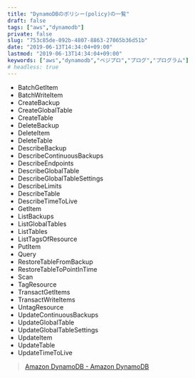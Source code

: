 ```yaml
---
title: "DynamoDBのポリシー(policy)の一覧"
draft: false
tags: ["aws","dynamodb"]
private: false
slug: "753c85de-092b-4807-8863-27065b36d51b"
date: "2019-06-13T14:34:04+09:00"
lastmod: "2019-06-13T14:34:04+09:00"
keywords: ["aws","dynamodb","ベジプロ","プログ","プログラム"]
# headless: true
---
```


* BatchGetItem
* BatchWriteItem
* CreateBackup
* CreateGlobalTable
* CreateTable
* DeleteBackup
* DeleteItem
* DeleteTable
* DescribeBackup
* DescribeContinuousBackups
* DescribeEndpoints
* DescribeGlobalTable
* DescribeGlobalTableSettings
* DescribeLimits
* DescribeTable
* DescribeTimeToLive
* GetItem
* ListBackups
* ListGlobalTables
* ListTables
* ListTagsOfResource
* PutItem
* Query
* RestoreTableFromBackup
* RestoreTableToPointInTime
* Scan
* TagResource
* TransactGetItems
* TransactWriteItems
* UntagResource
* UpdateContinuousBackups
* UpdateGlobalTable
* UpdateGlobalTableSettings
* UpdateItem
* UpdateTable
* UpdateTimeToLive

> [Amazon DynamoDB - Amazon DynamoDB](https://docs.aws.amazon.com/ja_jp/amazondynamodb/latest/APIReference/API_Operations_Amazon_DynamoDB.html)
